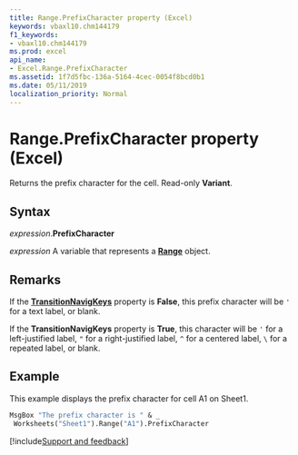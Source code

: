 ```yaml
---
title: Range.PrefixCharacter property (Excel)
keywords: vbaxl10.chm144179
f1_keywords:
- vbaxl10.chm144179
ms.prod: excel
api_name:
- Excel.Range.PrefixCharacter
ms.assetid: 1f7d5fbc-136a-5164-4cec-0054f8bcd0b1
ms.date: 05/11/2019
localization_priority: Normal
---
```



# Range.PrefixCharacter property (Excel)

Returns the prefix character for the cell. Read-only **Variant**.


## Syntax

_expression_.**PrefixCharacter**

_expression_ A variable that represents a **[Range](excel.range(object).md)** object.


## Remarks

If the **[TransitionNavigKeys](Excel.Application.TransitionNavigKeys.md)** property is **False**, this prefix character will be `'` for a text label, or blank. 

If the **TransitionNavigKeys** property is **True**, this character will be `'` for a left-justified label, `"` for a right-justified label, `^` for a centered label, `\` for a repeated label, or blank.


## Example

This example displays the prefix character for cell A1 on Sheet1.

```vb
MsgBox "The prefix character is " & _ 
 Worksheets("Sheet1").Range("A1").PrefixCharacter
```




[!include[Support and feedback](~/includes/feedback-boilerplate.md)]